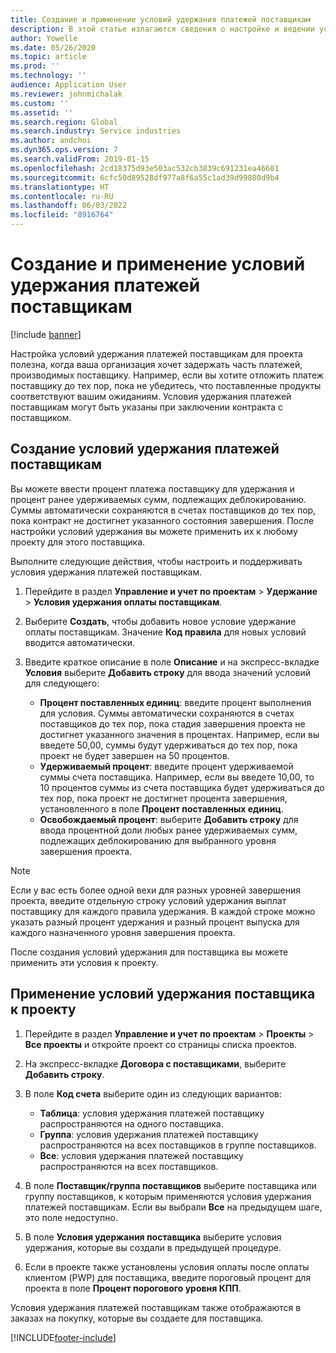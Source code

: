 ```yaml
---
title: Создание и применение условий удержания платежей поставщикам
description: В этой статье излагаются сведения о настройке и ведении условий удержания оплаты поставщику.
author: Yowelle
ms.date: 05/26/2020
ms.topic: article
ms.prod: ''
ms.technology: ''
audience: Application User
ms.reviewer: johnmichalak
ms.custom: ''
ms.assetid: ''
ms.search.region: Global
ms.search.industry: Service industries
ms.author: andchoi
ms.dyn365.ops.version: 7
ms.search.validFrom: 2019-01-15
ms.openlocfilehash: 2cd18375d93e503ac532cb3839c691231ea46681
ms.sourcegitcommit: 6cfc50d89528df977a8f6a55c1ad39d99800d9b4
ms.translationtype: HT
ms.contentlocale: ru-RU
ms.lasthandoff: 06/03/2022
ms.locfileid: "8916764"
---
```

# <a name="create-and-apply-vendor-payment-retention-terms"></a>Создание и применение условий удержания платежей поставщикам

[!include [banner](../includes/banner.md)] 

Настройка условий удержания платежей поставщикам для проекта полезна, когда ваша организация хочет задержать часть платежей, производимых поставщику. Например, если вы хотите отложить платеж поставщику до тех пор, пока не убедитесь, что поставленные продукты соответствуют вашим ожиданиям. Условия удержания платежей поставщикам могут быть указаны при заключении контракта с поставщиком.

## <a name="create-vendor-payment-retention-terms"></a>Создание условий удержания платежей поставщикам

Вы можете ввести процент платежа поставщику для удержания и процент ранее удерживаемых сумм, подлежащих деблокированию. Суммы автоматически сохраняются в счетах поставщиков до тех пор, пока контракт не достигнет указанного состояния завершения. После настройки условий удержания вы можете применить их к любому проекту для этого поставщика.

Выполните следующие действия, чтобы настроить и поддерживать условия удержания платежей поставщикам. 

1. Перейдите в раздел **Управление и учет по проектам** > **Удержание** > **Условия удержания оплаты поставщикам**.
2. Выберите **Создать**, чтобы добавить новое условие удержание оплаты поставщикам. Значение **Код правила** для новых условий вводится автоматически. 
3. Введите краткое описание в поле **Описание** и на экспресс-вкладке **Условия** выберите **Добавить строку** для ввода значений условий для следующего:

   - **Процент поставленных единиц**: введите процент выполнения для условия. Суммы автоматически сохраняются в счетах поставщиков до тех пор, пока стадия завершения проекта не достигнет указанного значения в процентах. Например, если вы введете 50,00, суммы будут удерживаться до тех пор, пока проект не будет завершен на 50 процентов.
   - **Удерживаемый процент**: введите процент удерживаемой суммы счета поставщика. Например, если вы введете 10,00, то 10 процентов суммы из счета поставщика будет удерживаться до тех пор, пока проект не достигнет процента завершения, установленного в поле **Процент поставленных единиц**.
   - **Освобождаемый процент**: выберите **Добавить строку** для ввода процентной доли любых ранее удерживаемых сумм, подлежащих деблокированию для выбранного уровня завершения проекта.

> [!NOTE]
> Если у вас есть более одной вехи для разных уровней завершения проекта, введите отдельную строку условий удержания выплат поставщику для каждого правила удержания. В каждой строке можно указать разный процент удержания и разный процент выпуска для каждого назначенного уровня завершения проекта.

После создания условий удержания для поставщика вы можете применить эти условия к проекту.

## <a name="apply-vendor-retention-terms-to-a-project"></a>Применение условий удержания поставщика к проекту

1. Перейдите в раздел **Управление и учет по проектам** > **Проекты** > **Все проекты** и откройте проект со страницы списка проектов.
2. На экспресс-вкладке **Договора с поставщиками**, выберите **Добавить строку**.
3. В поле **Код счета** выберите один из следующих вариантов: 

   - **Таблица**: условия удержания платежей поставщику распространяются на одного поставщика.
   - **Группа**: условия удержания платежей поставщику распространяются на всех поставщиков в группе поставщиков.
   - **Все**: условия удержания платежей поставщику распространяются на всех поставщиков.

4. В поле **Поставщик/группа поставщиков** выберите поставщика или группу поставщиков, к которым применяются условия удержания платежей поставщикам. Если вы выбрали **Все** на предыдущем шаге, это поле недоступно.
5. В поле **Условия удержания поставщика** выберите условия удержания, которые вы создали в предыдущей процедуре.
6. Если в проекте также установлены условия оплаты после оплаты клиентом (PWP) для поставщика, введите пороговый процент для проекта в поле **Процент порогового уровня КПП**.

Условия удержания платежей поставщикам также отображаются в заказах на покупку, которые вы создаете для поставщика.


[!INCLUDE[footer-include](../includes/footer-banner.md)]